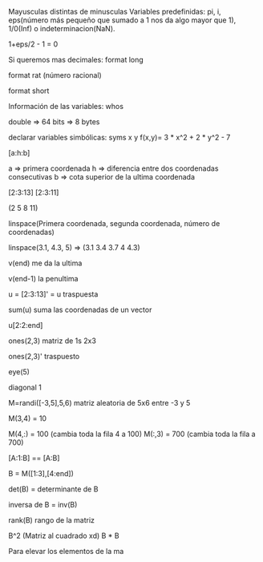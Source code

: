 Mayusculas distintas de minusculas
Variables predefinidas: pi, i, eps(número más pequeño que sumado a 1 nos da algo mayor que 1), 1/0(Inf) o indeterminacion(NaN).

1+eps/2 - 1 = 0

Si queremos mas decimales:
format long

format rat (número racional)

format short

Información de las variables:
whos

double => 64 bits => 8 bytes

declarar variables simbólicas:
syms x y
f(x,y)= 3 * x^2 + 2 * y^2 - 7

[a:h:b]

a => primera coordenada
h => diferencia entre dos coordenadas consecutivas
b => cota superior de la ultima coordenada

[2:3:13] 
[2:3:11]

(2 5 8 11)

linspace(Primera coordenada, segunda coordenada, número de coordenadas)


linspace(3.1, 4.3, 5) => (3.1 3.4 3.7 4 4.3)

v(end) me da la ultima

v(end-1) la penultima

u = [2:3:13]' = u traspuesta

sum(u) suma las coordenadas de un vector


u[2:2:end]

ones(2,3) matriz de 1s 2x3

ones(2,3)'  traspuesto

eye(5)

diagonal 1



M=randi([-3,5],5,6) matriz aleatoria de 5x6 entre -3 y 5

M(3,4) = 10

M(4,:) = 100 (cambia toda la fila 4 a 100)
M(:,3) = 700 (cambia toda la fila a 700)

[A:1:B] == [A:B]

B = M([1:3],[4:end])

det(B) = determinante de B

inversa de B = inv(B)

rank(B) rango de la matriz

B^2 (Matriz al cuadrado xd) B * B

Para elevar los elementos de la ma